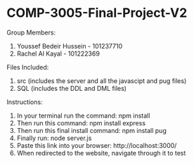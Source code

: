 # COMP-3005-Final-Project-V2

Group Members:
  1. Youssef Bedeir Hussein - 101237710
  2. Rachel Al Kayal - 101222369

Files Included:
  1. src (includes the server and all the javascipt and pug files)
  2. SQL (includes the DDL and DML files)

 Instructions:
   1. In your terminal run the command: npm install
   2. Then run this command: npm install express
   3. Then run this final install command: npm install pug
   4. Finally run: node server.js
   5. Paste this link into your browser: http://localhost:3000/
   6. When redirected to the website, navigate through it to test
